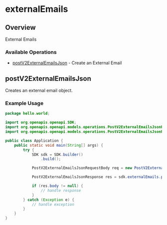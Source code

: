 # externalEmails

## Overview

External Emails

### Available Operations

* [postV2ExternalEmailsJson](#postv2externalemailsjson) - Create an External Email

## postV2ExternalEmailsJson

Creates an external email object.


### Example Usage

```java
package hello.world;

import org.openapis.openapi.SDK;
import org.openapis.openapi.models.operations.PostV2ExternalEmailsJsonRequestBody;
import org.openapis.openapi.models.operations.PostV2ExternalEmailsJsonResponse;

public class Application {
    public static void main(String[] args) {
        try {
            SDK sdk = SDK.builder()
                .build();

            PostV2ExternalEmailsJsonRequestBody req = new PostV2ExternalEmailsJsonRequestBody("nulla", "quas");            

            PostV2ExternalEmailsJsonResponse res = sdk.externalEmails.postV2ExternalEmailsJson(req);

            if (res.body != null) {
                // handle response
            }
        } catch (Exception e) {
            // handle exception
        }
    }
}
```
